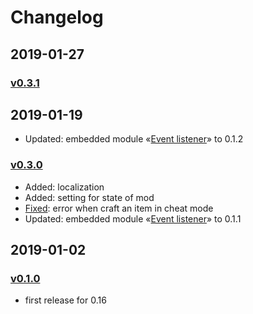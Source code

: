 # Changelog

## 2019-01-27

### [v0.3.1][v0.3.1]

## 2019-01-19

- Updated: embedded module «[Event listener](https://gitlab.com/ZwerOxotnik/event-listener)» to 0.1.2

### [v0.3.0][v0.3.0]

- Added: localization
- Added: setting for state of mod
- [Fixed](https://mods.factorio.com/mod/timesaver-for-crafting/discussion/5c42cd347f3064000b047d3d): error when craft an item in cheat mode
- Updated: embedded module «[Event listener](https://gitlab.com/ZwerOxotnik/event-listener)» to 0.1.1

## 2019-01-02

### [v0.1.0][v0.1.0]

- first release for 0.16

[v0.3.1]: https://mods.factorio.com/mod/timesaver-for-crafting/downloads
[v0.3.0]: https://mods.factorio.com/download/timesaver-for-crafting/5c431a4daeb706000d09a77d
[v0.1.0]: https://mods.factorio.com/download/timesaver-for-crafting/5c2cdd91f64c7c000b0d2e84
